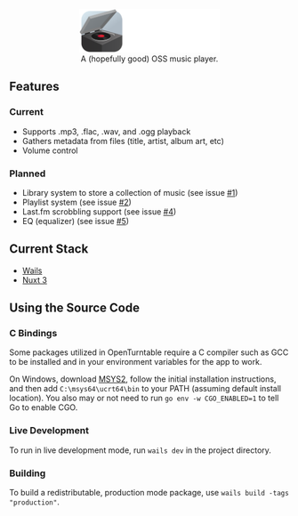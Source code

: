
<p align="center">
    <img src="./.github/assets/wordmark.png" alt="OpenTurntable" style="width:50%; height:auto;">
    <br/>
    A (hopefully good) OSS music player.
</p>

## Features
### Current
- Supports .mp3, .flac, .wav, and .ogg playback
- Gathers metadata from files (title, artist, album art, etc)
- Volume control

### Planned
- Library system to store a collection of music (see issue [#1](https://github.com/TheRandomMelon/OpenTurntable/issues/1))
- Playlist system (see issue [#2](https://github.com/TheRandomMelon/OpenTurntable/issues/2))
- Last.fm scrobbling support (see issue [#4](https://github.com/TheRandomMelon/OpenTurntable/issues/4))
- EQ (equalizer) (see issue [#5](https://github.com/TheRandomMelon/OpenTurntable/issues/5))

## Current Stack
- [Wails](https://wails.io)
- [Nuxt 3](https://nuxt.com)

## Using the Source Code

### C Bindings
Some packages utilized in OpenTurntable require a C compiler such as GCC to be installed and in your environment variables for the app to work.

On Windows, download [MSYS2](https://www.msys2.org), follow the initial installation instructions, and then add `C:\msys64\ucrt64\bin` to your PATH (assuming default install location).
You also may or not need to run `go env -w CGO_ENABLED=1` to tell Go to enable CGO.

### Live Development
To run in live development mode, run `wails dev` in the project directory.

### Building
To build a redistributable, production mode package, use `wails build -tags "production"`.
